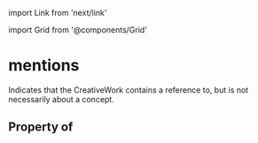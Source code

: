 import Link from 'next/link'
  
import Grid from '@components/Grid'

# mentions

Indicates that the CreativeWork contains a reference to, but is not necessarily about a concept.

## Property of



